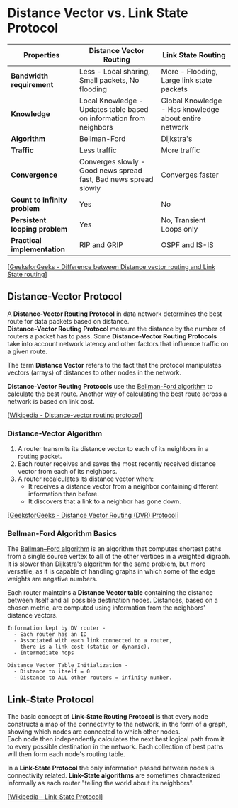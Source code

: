 # Distance Vector vs. Link State Protocol

| Properties                     | Distance Vector Routing                                             | Link State Routing                                    |
| ------------------------------ | ------------------------------------------------------------------- | ----------------------------------------------------- |
| **Bandwidth requirement**      | Less - Local sharing, Small packets, No flooding                    | More - Flooding, Large link state packets             |
| **Knowledge**                  | Local Knowledge - Updates table based on information from neighbors | Global Knowledge - Has knowledge about entire network |
| **Algorithm**                  | Bellman-Ford                                                        | Dijkstra's                                            |
| **Traffic**                    | Less traffic                                                        | More traffic                                          |
| **Convergence**                | Converges slowly - Good news spread fast, Bad news spread slowly    | Converges faster                                      |
| **Count to Infinity problem**  | Yes                                                                 | No                                                    |
| **Persistent looping problem** | Yes                                                                 | No, Transient Loops only                              |
| **Practical implementation**   | RIP and GRIP                                                        | OSPF and IS-IS                                        |

[[GeeksforGeeks - Difference between Distance vector routing and Link State routing](https://www.geeksforgeeks.org/difference-between-distance-vector-routing-and-link-state-routing/)]

## Distance-Vector Protocol

A **Distance-Vector Routing Protocol** in data network determines the best route for data packets based on distance.<br>
**Distance-Vector Routing Protocol** measure the distance by the number of routers a packet has to pass.
Some **Distance-Vector Routing Protocols** take into account network latency and other factors that influence traffic on a given route.

The term **Distance Vector** refers to the fact that the protocol manipulates vectors (arrays) of distances to other nodes in the network.

**Distance-Vector Routing Protocols** use the [Bellman-Ford algorithm](https://en.wikipedia.org/wiki/Bellman%E2%80%93Ford_algorithm) to calculate the best route.
Another way of calculating the best route across a network is based on link cost.

[[Wikipedia - Distance-vector routing protocol](https://en.wikipedia.org/wiki/Distance-vector_routing_protocol)]

### Distance-Vector Algorithm

1. A router transmits its distance vector to each of its neighbors in a routing packet.
2. Each router receives and saves the most recently received distance vector from each of its neighbors.
3. A router recalculates its distance vector when:
   - It receives a distance vector from a neighbor containing different information than before.
   - It discovers that a link to a neighbor has gone down.

[[GeeksforGeeks - Distance Vector Routing (DVR) Protocol](https://www.geeksforgeeks.org/distance-vector-routing-dvr-protocol/)]

### Bellman-Ford Algorithm Basics

The [Bellman–Ford algorithm](https://en.wikipedia.org/wiki/Bellman%E2%80%93Ford_algorithm) is an algorithm that computes shortest paths from a single source vertex to all of the other vertices in a weighted digraph.
It is slower than Dijkstra's algorithm for the same problem, but more versatile, as it is capable of handling graphs in which some of the edge weights are negative numbers.

Each router maintains a **Distance Vector table** containing the distance between itself and all possible destination nodes.
Distances, based on a chosen metric, are computed using information from the neighbors’ distance vectors.

```
Information kept by DV router -
  - Each router has an ID
  - Associated with each link connected to a router,
    there is a link cost (static or dynamic).
  - Intermediate hops

Distance Vector Table Initialization -
  - Distance to itself = 0
  - Distance to ALL other routers = infinity number.
```

## Link-State Protocol

The basic concept of **Link-State Routing Protocol** is that every node constructs a map of the connectivity to the network, in the form of a graph, showing which nodes are connected to which other nodes.<br>
Each node then independently calculates the next best logical path from it to every possible destination in the network.
Each collection of best paths will then form each node's routing table.

In a **Link-State Protocol** the only information passed between nodes is connectivity related.
**Link-State algorithms** are sometimes characterized informally as each router "telling the world about its neighbors".

[[Wikipedia - Link-State Protocol](https://en.wikipedia.org/wiki/Link-state_routing_protocol)]
